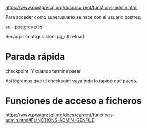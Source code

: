 https://www.postgresql.org/docs/current/functions-admin.html


Para acceder como superusuario se hace con el usuario postres:

su - postgres
psql


Recargar configuración:
pg_ctl reload



# Parada rápida
checkpoint;
Y cuando termine parar.

Así logramos que el checkpoint vaya todo lo rápido que pueda.


# Funciones de acceso a ficheros
https://www.postgresql.org/docs/current/functions-admin.html#FUNCTIONS-ADMIN-GENFILE
